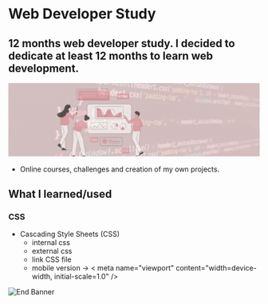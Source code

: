 # Web Developer Study
## 12 months web developer study. I decided to dedicate at least 12 months to learn web development.

![Begin Banner](/Documentation/top-1200x350.gif)

* Online courses, challenges and creation of my own projects.

## What I learned/used 
### CSS 
* Cascading Style Sheets (CSS) 
    * internal css
    * external css
    * link CSS file
    * mobile version -> < meta name="viewport" content="width=device-width, initial-scale=1.0" />
    

![End Banner](/Documentation/botton-1200x350.gif)